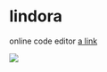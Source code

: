 lindora
=======

online code editor
[a link](http://lindora.net)

![](http://i.imgur.com/4NyG3qs.png)